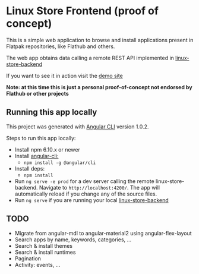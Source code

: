 # Linux Store Frontend  (proof of concept)

This is a simple web application to browse and install applications present in Flatpak repositories, like Flathub and others.

The web app obtains data calling a remote REST API implemented in [linux-store-backend](https://github.com/jgarciao/linux-store-backend) 

If you want to see it in action visit the [demo site](http://45.55.104.129/apps)

**Note: at this time this is just a personal proof-of-concept not endorsed by Flathub or other projects**

## Running this app locally

This project was generated with [Angular CLI](https://github.com/angular/angular-cli) version 1.0.2.

Steps to run this app locally:
* Install npm 6.10.x or newer
* Install [angular-cli:](https://github.com/angular/angular-cli) 
  * ```npm install -g @angular/cli```
* Install deps:
  * ```npm install ```
* Run `ng serve -e prod` for a dev server calling the remote linux-store-backend. Navigate to `http://localhost:4200/`. The app will automatically reload if you change any of the source files.
* Run `ng serve` if you are running your local [linux-store-backend](https://github.com/jgarciao/linux-store-backend) 


## TODO
* Migrate from angular-mdl to angular-material2 using angular-flex-layout
* Search apps by name, keywords, categories, ...
* Search & install themes
* Search & install runtimes
* Pagination
* Activity: events, ...

